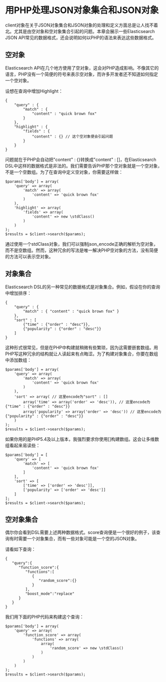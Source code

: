 # 用PHP处理JSON对象集合和JSON对象

client对象在关于JSON对象集合和JSON对象的处理和定义方面总是让人找不着北。尤其是由空对象和空对象集合引起的问题。本章会展示一些Elasticsearch JSON API常见的数据格式，还会说明如何以PHP的语法来表达这些数据格式。

## 空对象

Elasticsearch API在几个地方使用了空对象，这会对PHP造成影响。不像其它的语言，PHP没有一个简便的符号来表示空对象，而许多开发者还不知道如何指定一个空对象。

设想在查询中增加Highlight：

	{
	    "query" : {
	        "match" : {
	            "content" : "quick brown fox"
	        }
	    },
	    "highlight" : {
	        "fields" : {
	            "content" : {} // 这个空对象便会引起问题
	        }
	    }
	}

问题就在于PHP会自动把"content" : {}转换成"content" : []，在Elasticsearch DSL中这样的数据格式是非法的。我们需要告诉PHP那个空对象就是一个空对象，不是一个空数组。为了在查询中定义空对象，你需要这样做：

	$params['body'] = array(
	    'query' => array(
	        'match' => array(
	            'content' => 'quick brown fox'
	        )
	    ),
	    'highlight' => array(
	        'fields' => array(
	            'content' => new \stdClass()
	        )
	    )
	);
	$results = $client->search($params);

通过使用一个stdClass对象，我们可以强制json_encode正确的解析为空对象，而不是空数组。然而，这种冗余的写法是唯一解决PHP空对象的方法，没有简便的方法可以表示空对象。

## 对象集合

Elasticsearch DSL的另一种常见的数据格式是对象集合。例如，假设在你的查询中增加排序：

	{
	    "query" : {
	        "match" : { "content" : "quick brown fox" }
	    },
	    "sort" : [  
	        {"time" : {"order" : "desc"}},
	        {"popularity" : {"order" : "desc"}}
	    ]
	}

这种形式很常见，但是在PHP中构建就稍微有些繁琐，因为这需要嵌套数组。用PHP写这种冗余的结构就让人读起来有点晦涩。为了构建对象集合，你要在数组中添加数组：

	$params['body'] = array(
	    'query' => array(
	        'match' => array(
	            'content' => 'quick brown fox'
	        )
	    ),
	    'sort' => array( // 这里encode为"sort" : []
	        array('time' => array('order' => 'desc')), // 这里encode为{"time" : {"order" : "desc"}}
	        array('popularity' => array('order' => 'desc')) // 这里encode为{"popularity" : {"order" : "desc"}}
	    )
	);
	$results = $client->search($params);

如果你用的是PHP5.4及以上版本，我强烈要求你使用[]构建数组。这会让多维数组看起来易读些：

	$params['body'] = [
	    'query' => [
	        'match' => [
	            'content' => 'quick brown fox'
	        ]
	    ],
	    'sort' => [
	        ['time' => ['order' => 'desc']],
	        ['popularity' => ['order' => 'desc']]
	    ]
	];
	$results = $client->search($params);

## 空对象集合

偶尔你会看到DSL需要上述两种数据格式。score查询便是一个很好的例子，该查询有时需要一个对象集合，而有一些对象可能是一个空的JSON对象。

请看如下查询：

	{
	   "query":{
	      "function_score":{
	         "functions":[
	            {
	               "random_score":{}
	            }
	         ],
	         "boost_mode":"replace"
	      }
	   }
	}

我们用下面的PHP代码来构建这个查询：

	$params['body'] = array(
	    'query' => array(
	        'function_score' => array(
	            'functions' => array(  
	                array(  
	                    'random_score' => new \stdClass() 
	                )
	            )
	        )
	    )
	);
	$results = $client->search($params);
